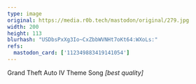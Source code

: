 ```yaml
---
type: image
original: https://media.r0b.tech/mastodon/original/279.jpg
width: 200
height: 113
blurhash: "USDbsPxXg3Io~CxZbbWVNHt7oKt64:WXoLs:"
refs:
  mastodon_card: ['112349883419141054']
---
```


Grand Theft Auto IV Theme Song *[best quality]*
